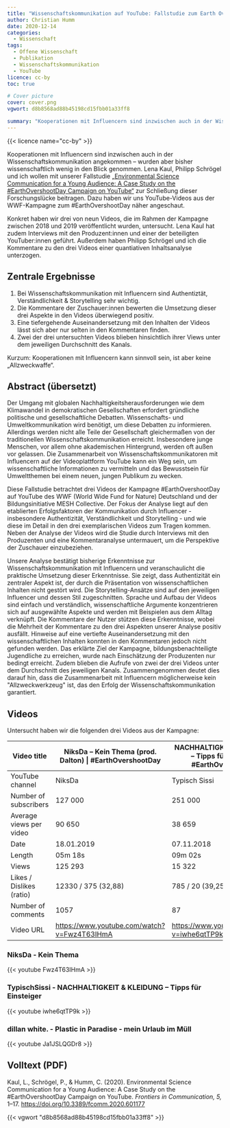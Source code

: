 ```yaml
---
title: "Wissenschaftskommunikation auf YouTube: Fallstudie zum Earth Overshoot Day"
author: Christian Humm
date: 2020-12-14
categories:
  - Wissenschaft
tags:
  - Offene Wissenschaft
  - Publikation
  - Wissenschaftskommunikation
  - YouTube
licence: cc-by
toc: true

# Cover picture
cover: cover.png
vgwort: d8b8568ad88b45198cd15fbb01a33ff8

summary: "Kooperationen mit Influencern sind inzwischen auch in der Wissenschaftskommunikation angekommen – wurden aber bisher wissenschaftlich wenig in den Blick genommen. Lena Kaul, Philipp Schrögel und ich wollen mit unserer Fallstudie „Environmental Science Communication for a Young Audience: A Case Study on the #EarthOvershootDay Campaign on YouTube“ zur Schließung dieser Forschungslücke beitragen. Dazu haben wir uns YouTube-Videos aus der WWF-Kampagne zum #EarthOvershootDay näher angeschaut."
---
```


{{< licence name="cc-by" >}}

Kooperationen mit Influencern sind inzwischen auch in der Wissenschaftskommunikation angekommen – wurden aber bisher wissenschaftlich wenig in den Blick genommen. Lena Kaul, Philipp Schrögel und ich wollen mit unserer Fallstudie [„Environmental Science Communication for a Young Audience: A Case Study on the #EarthOvershootDay Campaign on YouTube“](https://www.frontiersin.org/articles/10.3389/fcomm.2020.601177/full) zur Schließung dieser Forschungslücke beitragen. Dazu haben wir uns YouTube-Videos aus der WWF-Kampagne zum #EarthOvershootDay näher angeschaut.

Konkret haben wir drei von neun Videos, die im Rahmen der Kampagne zwischen 2018 und 2019 veröffentlicht wurden, untersucht. Lena Kaul hat zudem Interviews mit den Produzent:innen und einer der beteiligten YouTuber:innen geführt. Außerdem haben Philipp Schrögel und ich die Kommentare zu den drei Videos einer quantiativen Inhaltsanalyse unterzogen.

## Zentrale Ergebnisse

1. Bei Wissenschaftskommunikation mit Influencern sind Authentiztät, Verständlichkeit & Storytelling sehr wichtig.
2. Die Kommentare der Zuschauer:innen bewerten die Umsetzung dieser drei Aspekte in den Videos überwiegend positiv.
3. Eine tiefergehende Auseinandersetzung mit den Inhalten der Videos lässt sich aber nur selten in den Kommentaren finden.
4. Zwei der drei untersuchten Videos blieben hinsichtlich ihrer Views unter dem jeweiligen Durchschnitt des Kanals.

Kurzum: Kooperationen mit Influencern kann sinnvoll sein, ist aber keine „Allzweckwaffe“.

## Abstract (übersetzt)

Der Umgang mit globalen Nachhaltigkeitsherausforderungen wie dem Klimawandel in demokratischen Gesellschaften erfordert gründliche politische und gesellschaftliche Debatten. Wissenschafts- und Umweltkommunikation wird benötigt, um diese Debatten zu informieren. Allerdings werden nicht alle Teile der Gesellschaft gleichermaßen von der traditionellen Wissenschaftskommunikation erreicht. Insbesondere junge Menschen, vor allem ohne akademischen Hintergrund, werden oft außen vor gelassen. Die Zusammenarbeit von Wissenschaftskommunikatoren mit Influencern auf der Videoplattform YouTube kann ein Weg sein, um wissenschaftliche Informationen zu vermitteln und das Bewusstsein für Umweltthemen bei einem neuen, jungen Publikum zu wecken.

Diese Fallstudie betrachtet drei Videos der Kampagne #EarthOvershootDay auf YouTube des WWF (World Wide Fund for Nature) Deutschland und der Bildungsinitiative MESH Collective. Der Fokus der Analyse liegt auf den etablierten Erfolgsfaktoren der Kommunikation durch Influencer - insbesondere Authentizität, Verständlichkeit und Storytelling - und wie diese im Detail in den drei exemplarischen Videos zum Tragen kommen. Neben der Analyse der Videos wird die Studie durch Interviews mit den Produzenten und eine Kommentaranalyse untermauert, um die Perspektive der Zuschauer einzubeziehen.

Unsere Analyse bestätigt bisherige Erkenntnisse zur Wissenschaftskommunikation mit Influencern und veranschaulicht die praktische Umsetzung dieser Erkenntnisse. Sie zeigt, dass Authentizität ein zentraler Aspekt ist, der durch die Präsentation von wissenschaftlichen Inhalten nicht gestört wird. Die Storytelling-Ansätze sind auf den jeweiligen Influencer und dessen Stil zugeschnitten. Sprache und Aufbau der Videos sind einfach und verständlich, wissenschaftliche Argumente konzentrieren sich auf ausgewählte Aspekte und werden mit Beispielen aus dem Alltag verknüpft. Die Kommentare der Nutzer stützen diese Erkenntnisse, wobei die Mehrheit der Kommentare zu den drei Aspekten unserer Analyse positiv ausfällt. Hinweise auf eine vertiefte Auseinandersetzung mit den wissenschaftlichen Inhalten konnten in den Kommentaren jedoch nicht gefunden werden. Das erklärte Ziel der Kampagne, bildungsbenachteiligte Jugendliche zu erreichen, wurde nach Einschätzung der Produzenten nur bedingt erreicht. Zudem blieben die Aufrufe von zwei der drei Videos unter dem Durchschnitt des jeweiligen Kanals. Zusammengenommen deutet dies darauf hin, dass die Zusammenarbeit mit Influencern möglicherweise kein "Allzweckwerkzeug" ist, das den Erfolg der Wissenschaftskommunikation garantiert.

## Videos

Untersucht haben wir die folgenden drei Videos aus der Kampagne:

|     Video title                   |     NiksDa – Kein Thema   (prod. Dalton) \| #EarthOvershootDay    |     NACHHALTIGKEIT   & KLEIDUNG – Tipps für Einsteiger #EarthOvershootDay    |     Plastic in Paradise –   mein Urlaub im Müll #EarthOvershootDay    |
|-----------------------------------|-------------------------------------------------------------------|------------------------------------------------------------------------------|-----------------------------------------------------------------------|
|     YouTube channel               |     NiksDa                                                        |     Typisch Sissi                                                            |     dillan white.                                                     |
|     Number of subscribers         |     127 000                                                       |     251 000                                                                  |     365 000                                                           |
|     Average views per video       |     90 650                                                        |     38 659                                                                   |     156 785                                                           |
|     Date                          |     18.01.2019                                                    |     07.11.2018                                                               |     13.09.2018                                                        |
|     Length                        |     05m 18s                                                       |     09m 02s                                                                  |     07m 11s                                                           |
|     Views                         |     125 293                                                       |     15 322                                                                   |     29 821                                                            |
|     Likes / Dislikes   (ratio)    |     12330 / 375 (32,88)                                           |     785 / 20 (39,25)                                                         |     3982 / 16 (248,88)                                                |
|     Number of comments            |     1057                                                          |     87                                                                       |     221                                                               |
|     Video URL                     |     <https://www.youtube.com/watch?v=Fwz4T63IHmA>                   |     <https://www.youtube.com/watch?v=iwhe6qtTP9k>                              |     <https://www.youtube.com/watch?v=Ja1JSLQGDr8>                       |

### NiksDa - Kein Thema

{{< youtube Fwz4T63IHmA >}}

### TypischSissi - NACHHALTIGKEIT & KLEIDUNG – Tipps für Einsteiger

{{< youtube iwhe6qtTP9k >}}

### dillan white. - Plastic in Paradise - mein Urlaub im Müll

{{< youtube Ja1JSLQGDr8 >}}

## Volltext (PDF)

Kaul, L., Schrögel, P., & Humm, C. (2020). Environmental Science Communication for a Young Audience: A Case Study on the #EarthOvershootDay Campaign on YouTube. *Frontiers in Communication, 5,* 1–17. <https://doi.org/10.3389/fcomm.2020.601177>

{{< vgwort "d8b8568ad88b45198cd15fbb01a33ff8" >}}